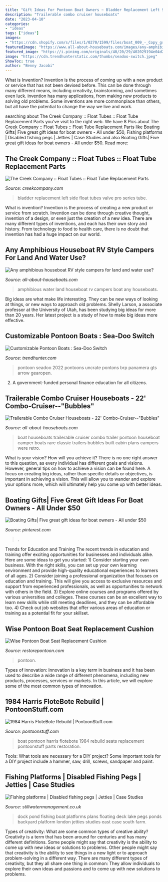 ```yaml
---
title: "Gift Ideas For Pontoon Boat Owners ~ Bladder Replacement Left Side Float Tubes Valve Pro Series Tube"
description: "Trailerable combo cruiser houseboats"
date: "2023-04-10"
categories:
- "ideas"
tags: ["ideas"]
images:
- "https://cdn.shopify.com/s/files/1/0270/1599/files/boat_009_-_Copy_grande.JPG?3172"
featuredImage: "https://www.all-about-houseboats.com/images/any-amphibious-houseboat-rv-style-campers-for-land-and-water-use-21291455.jpg"
featured_image: "https://i.pinimg.com/originals/40/20/29/402029194e04d2313393d1c7d807f004.jpg"
image: "https://cdn.trendhunterstatic.com/thumbs/seadoo-switch.jpeg"
ShowToc: true
author: "Benny Jacobi"
---
```



What is Invention?
Invention is the process of coming up with a new product or service that has not been devised before. This can be done through many different means, including creativity, brainstorming, and sometimes even luck. invention has many applications, from making new products to solving old problems. Some inventions are more commonplace than others, but all have the potential to change the way we live and work.

	

		
searching about The Creek Company :: Float Tubes :: Float Tube Replacement Parts you've visit to the right web. We have 8 Pics about The Creek Company :: Float Tubes :: Float Tube Replacement Parts like Boating Gifts| Five great gift ideas for boat owners - All under $50, Fishing platforms | Disabled fishing pegs | Jetties | Case Studies and also Boating Gifts| Five great gift ideas for boat owners - All under $50. Read more:
		
    
## The Creek Company :: Float Tubes :: Float Tube Replacement Parts

<img loading=lazy src="https://creekcompany.com/images/D/420proleft.JPG" onerror="this.onerror=null;this.src='https://tse3.mm.bing.net/th?id=OIP.94tBxSRqUaMyekt65EyPJQHaCe&amp;pid=15.1';" alt="The Creek Company :: Float Tubes :: Float Tube Replacement Parts">

_Source: creekcompany.com_

>bladder replacement left side float tubes valve pro series tube. 

	

What is invention?
Invention is the process of creating a new product or service from scratch. Invention can be done through creative thought, invention of a design, or even just the creation of a new idea. There are many different types of inventions, and each has their own story and history. From technology to food to health care, there is no doubt that invention has had a huge impact on our world.

    
## Any Amphibious Houseboat RV Style Campers For Land And Water Use?

<img loading=lazy src="https://www.all-about-houseboats.com/images/any-amphibious-houseboat-rv-style-campers-for-land-and-water-use-21291455.jpg" onerror="this.onerror=null;this.src='https://tse3.mm.bing.net/th?id=OIP.dC7U-QTy2gFgyYP9rAeFUwAAAA&amp;pid=15.1';" alt="Any amphibious houseboat RV style campers for land and water use?">

_Source: all-about-houseboats.com_

>amphibious water land houseboat rv campers boat any houseboats. 

	

Big ideas are what make life interesting. They can be new ways of looking at things, or new ways to approach old problems. Shelly Larson, a associate professor at the University of Utah, has been studying big ideas for more than 20 years. Her latest project is a study of how to make big ideas more effective.

    
## Customizable Pontoon Boats : Sea-Doo Switch

<img loading=lazy src="https://cdn.trendhunterstatic.com/thumbs/seadoo-switch.jpeg" onerror="this.onerror=null;this.src='https://tse2.mm.bing.net/th?id=OIP.-yo667Y8ESvyz29GKqaXSwHaE8&amp;pid=15.1';" alt="Customizable Pontoon Boats : Sea-Doo Switch">

_Source: trendhunter.com_

>pontoon seadoo 2022 pontoons uncrate pontons brp panamera gts arrow gearopen. 

	

2. A government-funded personal finance education for all citizens.

    
## Trailerable Combo Cruiser Houseboats - 22&#039; Combo-Cruiser--&quot;Bubbles&quot;

<img loading=lazy src="https://www.all-about-houseboats.com/images/xtrailerable-combo-cruiser-houseboats-22-combocruiserbubbles-21289921.jpg.pagespeed.ic.XMH9lWrOK6.jpg" onerror="this.onerror=null;this.src='https://tse3.mm.bing.net/th?id=OIP.XMH9lWrOK604nGv_2dLpdwAAAA&amp;pid=15.1';" alt="Trailerable Combo Cruiser Houseboats - 22&#039; Combo-Cruiser--&quot;Bubbles&quot;">

_Source: all-about-houseboats.com_

>boat houseboats trailerable cruiser combo trailer pontoon houseboat camper boats rare classic trailers bubbles built cabin plans campers were retro. 

	

What is your vision? How will you achieve it?
There is no one right answer to this question, as every individual has different goals and visions. However, general tips on how to achieve a vision can be found here. A focus on creating big ideas, rather than specific details or objectives, is important in achieving a vision. This will allow you to wander and explore your options more, which will ultimately help you come up with better ideas.

    
## Boating Gifts| Five Great Gift Ideas For Boat Owners - All Under $50

<img loading=lazy src="https://i.pinimg.com/originals/40/20/29/402029194e04d2313393d1c7d807f004.jpg" onerror="this.onerror=null;this.src='https://tse1.mm.bing.net/th?id=OIP.SE_8WCNom4A0g9X5C3NQ_wHaEK&amp;pid=15.1';" alt="Boating Gifts| Five great gift ideas for boat owners - All under $50">

_Source: pinterest.com_

>. 

	

Trends for Education and Training
The recent trends in education and training offer exciting opportunities for businesses and individuals alike. Here are some ideas to get you started: 1) Consider starting your own business. With the right skills, you can set up your own learning environment and provide high-quality educational experiences to learners of all ages. 2) Consider joining a professional organization that focuses on education and training. This will give you access to exclusive resources and support from experienced professionals, as well as opportunities to network with others in the field. 3) Explore online courses and programs offered by various universities and colleges. These courses can be an excellent way to learn new skills while still meeting deadlines, and they can be affordable too. 4) Check out job websites that offer various areas of education or training as a potential fit for your skillset.

    
## Wise Pontoon Boat Seat Replacement Cushion

<img loading=lazy src="https://www.restorepontoon.com/pontoon/pc/catalog/cushiononlywd133-1008.jpg" onerror="this.onerror=null;this.src='https://tse1.mm.bing.net/th?id=OIP.fLuXEYEpsgFeRnnXguCm3QHaHa&amp;pid=15.1';" alt="Wise Pontoon Boat Seat Replacement Cushion">

_Source: restorepontoon.com_

>pontoon. 

	

Types of innovation:
Innovation is a key term in business and it has been used to describe a wide range of different phenomena, including new products, processes, services or markets. In this article, we will explore some of the most common types of innovation.

    
## 1984 Harris FloteBote Rebuild | PontoonStuff.com

<img loading=lazy src="https://cdn.shopify.com/s/files/1/0270/1599/files/boat_009_-_Copy_grande.JPG?3172" onerror="this.onerror=null;this.src='https://tse1.mm.bing.net/th?id=OIP.BKKp2NnPnfqmSw633oYbVAHaFj&amp;pid=15.1';" alt="1984 Harris FloteBote Rebuild | PontoonStuff.com">

_Source: pontoonstuff.com_

>boat pontoon harris flotebote 1984 rebuild seats replacement pontoonstuff parts restoration. 

	

Tools: What tools are necessary for a DIY project?
Some important tools for a DIY project include a hammer, saw, drill, screws, sandpaper and paint.

    
## Fishing Platforms | Disabled Fishing Pegs | Jetties | Case Studies

<img loading=lazy src="http://www.stillwatermanagement.co.uk/images/waterside-installations/projects/cslfp2.jpg" onerror="this.onerror=null;this.src='https://tse2.mm.bing.net/th?id=OIP.igo725CSnq-9MWtU5lbrCgHaFj&amp;pid=15.1';" alt="Fishing platforms | Disabled fishing pegs | Jetties | Case Studies">

_Source: stillwatermanagement.co.uk_

>dock pond fishing boat platforms plans floating deck lake pegs ponds backyard platform london jetties studies east case south farm. 

	

Types of creativity: What are some common types of creative ability?
Creativity is a term that has been around for centuries and has many different definitions. Some people might say that creativity is the ability to come up with new ideas or solutions to problems. Other people might say that creativity is the ability to see things in a new light or to approach problem-solving in a different way. There are many different types of creativity, but they all share one thing in common: They allow individuals to explore their own ideas and passions and to come up with new solutions to problems.

